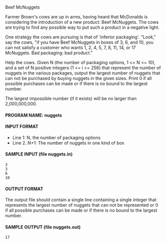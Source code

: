 Beef McNuggets

Farmer Brown's cows are up in arms, having heard that McDonalds is considering the introduction of a new product: Beef McNuggets. The cows are trying to find any possible way to put such a product in a negative light.

One strategy the cows are pursuing is that of 'inferior packaging'. "Look," say the cows, "if you have Beef McNuggets in boxes of 3, 6, and 10, you can not satisfy a customer who wants 1, 2, 4, 5, 7, 8, 11, 14, or 17 McNuggets. Bad packaging: bad product."

Help the cows. Given N (the number of packaging options, 1 <= N <= 10), and a set of N positive integers (1 <= i <= 256) that represent the number of nuggets in the various packages, output the largest number of nuggets that can not be purchased by buying nuggets in the given sizes. Print 0 if all possible purchases can be made or if there is no bound to the largest number.

The largest impossible number (if it exists) will be no larger than 2,000,000,000.

#### PROGRAM NAME: nuggets

#### INPUT FORMAT

* Line 1:	N, the number of packaging options
* Line 2..N+1:	The number of nuggets in one kind of box

#### SAMPLE INPUT (file nuggets.in)
```
3
3
6
10
```

#### OUTPUT FORMAT

The output file should contain a single line containing a single integer that represents the largest number of nuggets that can not be represented or 0 if all possible purchases can be made or if there is no bound to the largest number.

#### SAMPLE OUTPUT (file nuggets.out)
```
17
```
